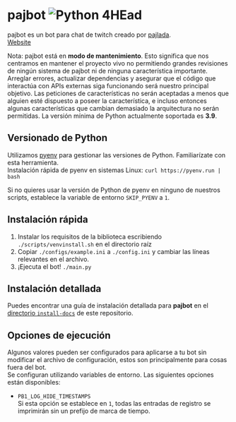 # pajbot ![Python 4HEad](https://github.com/pajbot/pajbot/workflows/Python%204HEad/badge.svg)

pajbot es un bot para chat de twitch creado por [pajlada](http://twitch.tv/pajlada).  
[Website](https://pajbot.com)

Nota: pajbot está en **modo de mantenimiento**.
Esto significa que nos centramos en mantener el proyecto vivo no permitiendo grandes revisiones de ningún sistema de pajbot ni de ninguna característica importante.
Arreglar errores, actualizar dependencias y asegurar que el código que interactúa con APIs externas siga funcionando será nuestro principal objetivo.
Las peticiones de características no serán aceptadas a menos que alguien esté dispuesto a poseer la característica, e incluso entonces algunas características que cambian demasiado la arquitectura no serán permitidas.
La versión mínima de Python actualmente soportada es **3.9**.

## Versionado de Python

Utilizamos [pyenv](https://github.com/pyenv/pyenv) para gestionar las versiones de Python. Familiarízate con esta herramienta.  
Instalación rápida de pyenv en sistemas Linux: `curl https://pyenv.run | bash`

Si no quieres usar la versión de Python de pyenv en ninguno de nuestros scripts, establece la variable de entorno `SKIP_PYENV` a `1`.

## Instalación rápida

1. Instalar los requisitos de la biblioteca escribiendo `./scripts/venvinstall.sh` en el directorio raíz
2. Copiar `./configs/example.ini` a `./config.ini` y cambiar las líneas relevantes en el archivo.
3. ¡Ejecuta el bot! `./main.py`

## Instalación detallada

Puedes encontrar una guía de instalación detallada para **pajbot** en el [directorio `install-docs`](./install-docs) de este repositorio.

## Opciones de ejecución

Algunos valores pueden ser configurados para aplicarse a tu bot sin modificar el archivo de configuración, estos son principalmente para cosas fuera del bot.  
Se configuran utilizando variables de entorno. Las siguientes opciones están disponibles:

- `PB1_LOG_HIDE_TIMESTAMPS`  
   Si esta opción se establece en `1`, todas las entradas de registro se imprimirán sin un prefijo de marca de tiempo.
